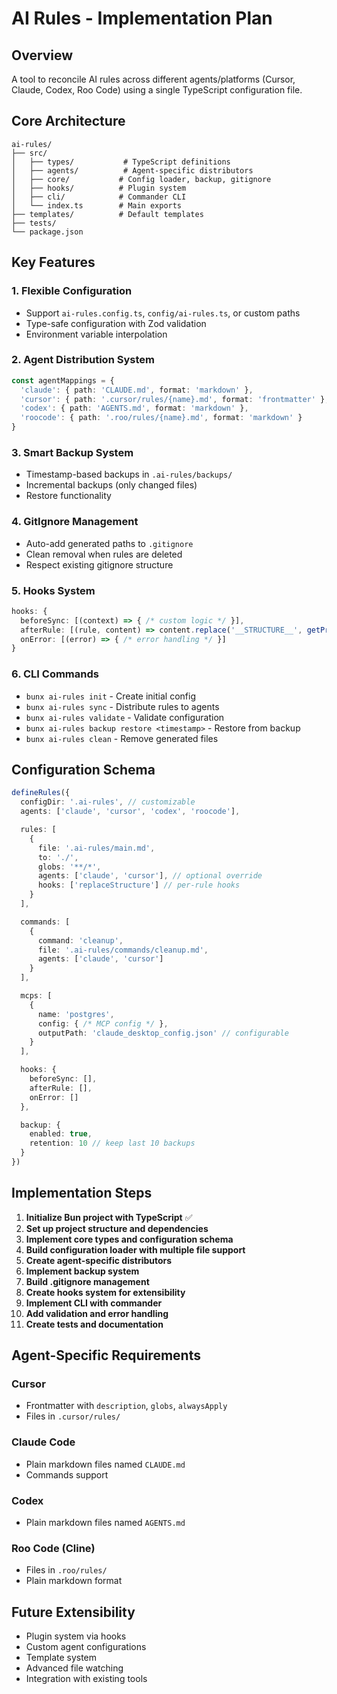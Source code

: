 # AI Rules - Implementation Plan

## Overview
A tool to reconcile AI rules across different agents/platforms (Cursor, Claude, Codex, Roo Code) using a single TypeScript configuration file.

## Core Architecture

```
ai-rules/
├── src/
│   ├── types/           # TypeScript definitions
│   ├── agents/          # Agent-specific distributors
│   ├── core/           # Config loader, backup, gitignore
│   ├── hooks/          # Plugin system
│   ├── cli/            # Commander CLI
│   └── index.ts        # Main exports
├── templates/          # Default templates
├── tests/
└── package.json
```

## Key Features

### 1. Flexible Configuration
- Support `ai-rules.config.ts`, `config/ai-rules.ts`, or custom paths
- Type-safe configuration with Zod validation
- Environment variable interpolation

### 2. Agent Distribution System
```typescript
const agentMappings = {
  'claude': { path: 'CLAUDE.md', format: 'markdown' },
  'cursor': { path: '.cursor/rules/{name}.md', format: 'frontmatter' },
  'codex': { path: 'AGENTS.md', format: 'markdown' },
  'roocode': { path: '.roo/rules/{name}.md', format: 'markdown' }
}
```

### 3. Smart Backup System
- Timestamp-based backups in `.ai-rules/backups/`
- Incremental backups (only changed files)
- Restore functionality

### 4. GitIgnore Management
- Auto-add generated paths to `.gitignore`
- Clean removal when rules are deleted
- Respect existing gitignore structure

### 5. Hooks System
```typescript
hooks: {
  beforeSync: [(context) => { /* custom logic */ }],
  afterRule: [(rule, content) => content.replace('__STRUCTURE__', getProjectStructure())],
  onError: [(error) => { /* error handling */ }]
}
```

### 6. CLI Commands
- `bunx ai-rules init` - Create initial config
- `bunx ai-rules sync` - Distribute rules to agents
- `bunx ai-rules validate` - Validate configuration
- `bunx ai-rules backup restore <timestamp>` - Restore from backup
- `bunx ai-rules clean` - Remove generated files

## Configuration Schema

```typescript
defineRules({
  configDir: '.ai-rules', // customizable
  agents: ['claude', 'cursor', 'codex', 'roocode'],

  rules: [
    {
      file: '.ai-rules/main.md',
      to: './',
      globs: '**/*',
      agents: ['claude', 'cursor'], // optional override
      hooks: ['replaceStructure'] // per-rule hooks
    }
  ],

  commands: [
    {
      command: 'cleanup',
      file: '.ai-rules/commands/cleanup.md',
      agents: ['claude', 'cursor']
    }
  ],

  mcps: [
    {
      name: 'postgres',
      config: { /* MCP config */ },
      outputPath: 'claude_desktop_config.json' // configurable
    }
  ],

  hooks: {
    beforeSync: [],
    afterRule: [],
    onError: []
  },

  backup: {
    enabled: true,
    retention: 10 // keep last 10 backups
  }
})
```

## Implementation Steps

1. **Initialize Bun project with TypeScript** ✅
2. **Set up project structure and dependencies**
3. **Implement core types and configuration schema**
4. **Build configuration loader with multiple file support**
5. **Create agent-specific distributors**
6. **Implement backup system**
7. **Build .gitignore management**
8. **Create hooks system for extensibility**
9. **Implement CLI with commander**
10. **Add validation and error handling**
11. **Create tests and documentation**

## Agent-Specific Requirements

### Cursor
- Frontmatter with `description`, `globs`, `alwaysApply`
- Files in `.cursor/rules/`

### Claude Code
- Plain markdown files named `CLAUDE.md`
- Commands support

### Codex
- Plain markdown files named `AGENTS.md`

### Roo Code (Cline)
- Files in `.roo/rules/`
- Plain markdown format

## Future Extensibility

- Plugin system via hooks
- Custom agent configurations
- Template system
- Advanced file watching
- Integration with existing tools
